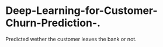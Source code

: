 # Deep-Learning-for-Customer-Churn-Prediction-.
Predicted wether the customer leaves the bank or not.

